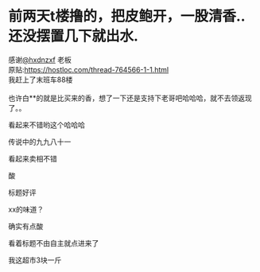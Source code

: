 # 前两天t楼撸的，把皮鲍开，一股清香..还没摆置几下就出水.


感谢<a href="https://www.hostloc.com/home.php?mod=space&amp;uid=23753" target="_blank">@hxdnzxf</a> 老板<br />
原贴:https://hostloc.com/thread-764566-1-1.html<br />
我赶上了末班车88楼<img src="static/image/smiley/default/lol.gif" smilieid="12" border="0" alt="" /> <br />
<br />
<img id="aimg_C9S5o" onclick="zoom(this, this.src, 0, 0, 0)" class="zoom" src="https://i.loli.net/2020/11/13/u9SQhelDk48dx3p.jpg" onmouseover="img_onmouseoverfunc(this)" onload="thumbImg(this)" border="0" alt="" /><br />
也许白**的就是比买来的香，想了一下还是支持下老哥吧哈哈哈，就不去领返现了。。<br />


看起来不错哟这个哈哈哈

传说中的九九八十一

看起来卖相不错

酸

标题好评&nbsp;&nbsp;

xx的味道？

确实有点酸

看着标题不由自主就点进来了

我这超市3块一斤
